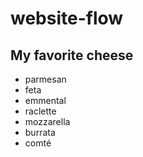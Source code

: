# website-flow

## My favorite cheese

- parmesan
- feta
- emmental
- raclette
- mozzarella
- burrata
- comté